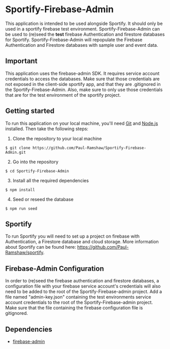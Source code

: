# Sportify-Firebase-Admin

This application is intended to be used alongside Sportify. It should only be used in a sportify firebase test environment. Sportify-Firebase-Admin can be used to (re)seed the **test** firebase Authentication and firestore databases for Sportify.  Sportify-Firebase-Admin will repopulate the Firebase Authentication and Firestore databases with sample user and event data.

## Important

This application uses the firebase-admin SDK.  It requires service account credentials to access the databases.  Make sure that those credentials are not exposed in the client-side sportify app, and that they are .gitignored in the Sportify-Firebase-Admin.  Also, make sure to only use those credentials that are for the test environment of the sportify project.

## Getting started

To run this application on your local machine, you'll need [Git](https://git-scm.com/) and [Node.js](https://nodejs.org/en/download/) installed. Then take the following steps:

1. Clone the repository to your local machine

```
$ git clone https://github.com/Paul-Ramshaw/Sportify-Firebase-Admin.git
```

2. Go into the repository

```
$ cd Sportify-Firebase-Admin
```

3. Install all the required dependencies

```
$ npm install
```

4. Seed or reseed the database 

```
$ npm run seed
```

## Sportify

To run Sportify you will need to set up a project on firebase with Authentication, a Firestore database and cloud storage.
More information about Sportify can be found here: https://github.com/Paul-Ramshaw/sportify.  

## Firebase-Admin Configuration

In order to (re)seed the firebase authentication and firestore databases, a configuration file with your firebase service account's credentials will also need to be added to the root of the Sportify-Firebase-admin project.  Add a file named "admin-key.json" containing the test environments service account credentials to the root of the Sportify-Firebase-admin project.  Make sure that the file containing the firebase configuration file is gitignored.

## Dependencies

- [firebase-admin](https://www.npmjs.com/package/firebase-admin)

